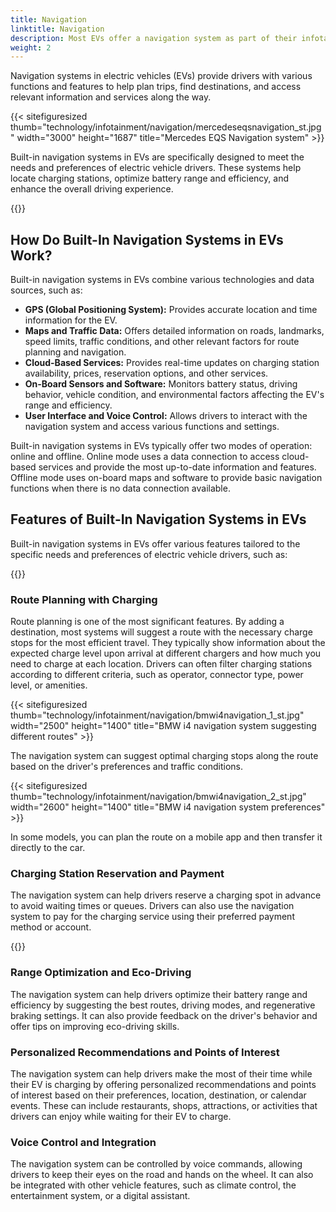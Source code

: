 ```yaml
---
title: Navigation
linktitle: Navigation
description: Most EVs offer a navigation system as part of their infotainment system. 
weight: 2
---
```

<!-- markdownlint-disable MD033 -->

Navigation systems in electric vehicles (EVs) provide drivers with various functions and features to help plan trips, find destinations, and access relevant information and services along the way.

{{< sitefiguresized thumb="technology/infotainment/navigation/mercedeseqsnavigation_st.jpg" width="3000" height="1687" title="Mercedes EQS Navigation system" >}}

Built-in navigation systems in EVs are specifically designed to meet the needs and preferences of electric vehicle drivers. These systems help locate charging stations, optimize battery range and efficiency, and enhance the overall driving experience.

{{<evkxdisplayaddarticle />}}

## How Do Built-In Navigation Systems in EVs Work?

Built-in navigation systems in EVs combine various technologies and data sources, such as:

- **GPS (Global Positioning System):** Provides accurate location and time information for the EV.
- **Maps and Traffic Data:** Offers detailed information on roads, landmarks, speed limits, traffic conditions, and other relevant factors for route planning and navigation.
- **Cloud-Based Services:** Provides real-time updates on charging station availability, prices, reservation options, and other services.
- **On-Board Sensors and Software:** Monitors battery status, driving behavior, vehicle condition, and environmental factors affecting the EV's range and efficiency.
- **User Interface and Voice Control:** Allows drivers to interact with the navigation system and access various functions and settings.

Built-in navigation systems in EVs typically offer two modes of operation: online and offline. Online mode uses a data connection to access cloud-based services and provide the most up-to-date information and features. Offline mode uses on-board maps and software to provide basic navigation functions when there is no data connection available.

## Features of Built-In Navigation Systems in EVs

Built-in navigation systems in EVs offer various features tailored to the specific needs and preferences of electric vehicle drivers, such as:

{{<evkxdisplayaddarticle />}}

### Route Planning with Charging

Route planning is one of the most significant features. By adding a destination, most systems will suggest a route with the necessary charge stops for the most efficient travel. They typically show information about the expected charge level upon arrival at different chargers and how much you need to charge at each location. Drivers can often filter charging stations according to different criteria, such as operator, connector type, power level, or amenities.

{{< sitefiguresized thumb="technology/infotainment/navigation/bmwi4navigation_1_st.jpg" width="2500" height="1400" title="BMW i4 navigation system suggesting different routes" >}}

The navigation system can suggest optimal charging stops along the route based on the driver's preferences and traffic conditions.

{{< sitefiguresized thumb="technology/infotainment/navigation/bmwi4navigation_2_st.jpg" width="2600" height="1400" title="BMW i4 navigation system preferences" >}}

In some models, you can plan the route on a mobile app and then transfer it directly to the car.

### Charging Station Reservation and Payment

The navigation system can help drivers reserve a charging spot in advance to avoid waiting times or queues. Drivers can also use the navigation system to pay for the charging service using their preferred payment method or account.

{{<evkxdisplayaddarticle />}}

### Range Optimization and Eco-Driving

The navigation system can help drivers optimize their battery range and efficiency by suggesting the best routes, driving modes, and regenerative braking settings. It can also provide feedback on the driver's behavior and offer tips on improving eco-driving skills.

### Personalized Recommendations and Points of Interest

The navigation system can help drivers make the most of their time while their EV is charging by offering personalized recommendations and points of interest based on their preferences, location, destination, or calendar events. These can include restaurants, shops, attractions, or activities that drivers can enjoy while waiting for their EV to charge.

### Voice Control and Integration

The navigation system can be controlled by voice commands, allowing drivers to keep their eyes on the road and hands on the wheel. It can also be integrated with other vehicle features, such as climate control, the entertainment system, or a digital assistant.